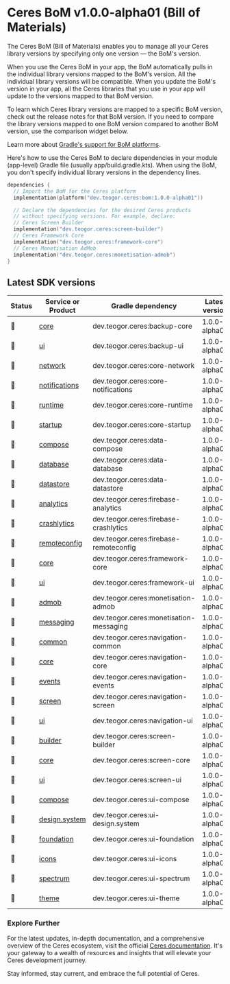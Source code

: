 # Ceres BoM v1.0.0-alpha01 (Bill of Materials)

The Ceres BoM (Bill of Materials) enables you to manage all your Ceres library versions by specifying only one version — the BoM's version.

When you use the Ceres BoM in your app, the BoM automatically pulls in the individual library versions mapped to the BoM's version. All the individual library versions will be compatible. When you update the BoM's version in your app, all the Ceres libraries that you use in your app will update to the versions mapped to that BoM version.

To learn which Ceres library versions are mapped to a specific BoM version, check out the release notes for that BoM version. If you need to compare the library versions mapped to one BoM version compared to another BoM version, use the comparison widget below.

Learn more about [Gradle's support for BoM platforms](https://docs.gradle.org/4.6-rc-1/userguide/managing_transitive_dependencies.html#sec:bom_import).

Here's how to use the Ceres BoM to declare dependencies in your module (app-level) Gradle file (usually app/build.gradle.kts). When using the BoM, you don't specify individual library versions in the dependency lines.

```kt
dependencies {
  // Import the BoM for the Ceres platform
  implementation(platform("dev.teogor.ceres:bom:1.0.0-alpha01"))

  // Declare the dependencies for the desired Ceres products
  // without specifying versions. For example, declare:
  // Ceres Screen Builder
  implementation("dev.teogor.ceres:screen-builder")
  // Ceres Framework Core
  implementation("dev.teogor.ceres:framework-core")
  // Ceres Monetisation AdMob
  implementation("dev.teogor.ceres:monetisation-admob")
}
```

## Latest SDK versions

| Status | Service or Product | Gradle dependency | Latest version |
| ------ | ------------------ | ----------------- | -------------- |
| 🧪 | [core](/backup/core) | dev.teogor.ceres:backup-core | 1.0.0-alpha01 |
| 🧪 | [ui](/backup/ui) | dev.teogor.ceres:backup-ui | 1.0.0-alpha01 |
| 🧪 | [network](/core/network) | dev.teogor.ceres:core-network | 1.0.0-alpha01 |
| 🧪 | [notifications](/core/notifications) | dev.teogor.ceres:core-notifications | 1.0.0-alpha01 |
| 🧪 | [runtime](/core/runtime) | dev.teogor.ceres:core-runtime | 1.0.0-alpha01 |
| 🧪 | [startup](/core/startup) | dev.teogor.ceres:core-startup | 1.0.0-alpha01 |
| 🧪 | [compose](/data/compose) | dev.teogor.ceres:data-compose | 1.0.0-alpha01 |
| 🧪 | [database](/data/database) | dev.teogor.ceres:data-database | 1.0.0-alpha01 |
| 🧪 | [datastore](/data/datastore) | dev.teogor.ceres:data-datastore | 1.0.0-alpha01 |
| 🧪 | [analytics](/firebase/analytics) | dev.teogor.ceres:firebase-analytics | 1.0.0-alpha01 |
| 🧪 | [crashlytics](/firebase/crashlytics) | dev.teogor.ceres:firebase-crashlytics | 1.0.0-alpha01 |
| 🧪 | [remoteconfig](/firebase/remote-config) | dev.teogor.ceres:firebase-remoteconfig | 1.0.0-alpha01 |
| 🧪 | [core](/framework/core) | dev.teogor.ceres:framework-core | 1.0.0-alpha01 |
| 🧪 | [ui](/framework/ui) | dev.teogor.ceres:framework-ui | 1.0.0-alpha01 |
| 🧪 | [admob](/monetisation/admob) | dev.teogor.ceres:monetisation-admob | 1.0.0-alpha01 |
| 🧪 | [messaging](/monetisation/messaging) | dev.teogor.ceres:monetisation-messaging | 1.0.0-alpha01 |
| 🧪 | [common](/navigation/common) | dev.teogor.ceres:navigation-common | 1.0.0-alpha01 |
| 🧪 | [core](/navigation/core) | dev.teogor.ceres:navigation-core | 1.0.0-alpha01 |
| 🧪 | [events](/navigation/events) | dev.teogor.ceres:navigation-events | 1.0.0-alpha01 |
| 🧪 | [screen](/navigation/screen) | dev.teogor.ceres:navigation-screen | 1.0.0-alpha01 |
| 🧪 | [ui](/navigation/ui) | dev.teogor.ceres:navigation-ui | 1.0.0-alpha01 |
| 🧪 | [builder](/screen/builder) | dev.teogor.ceres:screen-builder | 1.0.0-alpha01 |
| 🧪 | [core](/screen/core) | dev.teogor.ceres:screen-core | 1.0.0-alpha01 |
| 🧪 | [ui](/screen/ui) | dev.teogor.ceres:screen-ui | 1.0.0-alpha01 |
| 🧪 | [compose](/ui/compose) | dev.teogor.ceres:ui-compose | 1.0.0-alpha01 |
| 🧪 | [design.system](/ui/designsystem) | dev.teogor.ceres:ui-design.system | 1.0.0-alpha01 |
| 🧪 | [foundation](/ui/foundation) | dev.teogor.ceres:ui-foundation | 1.0.0-alpha01 |
| 🧪 | [icons](/ui/icons) | dev.teogor.ceres:ui-icons | 1.0.0-alpha01 |
| 🧪 | [spectrum](/ui/spectrum) | dev.teogor.ceres:ui-spectrum | 1.0.0-alpha01 |
| 🧪 | [theme](/ui/theme) | dev.teogor.ceres:ui-theme | 1.0.0-alpha01 |

### Explore Further

For the latest updates, in-depth documentation, and a comprehensive overview of the Ceres ecosystem, visit the official [Ceres documentation](/docs/). It's your gateway to a wealth of resources and insights that will elevate your Ceres development journey.

Stay informed, stay current, and embrace the full potential of Ceres.
